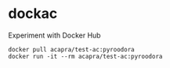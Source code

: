 # dockac
Experiment with Docker Hub

```
docker pull acapra/test-ac:pyroodora
docker run -it --rm acapra/test-ac:pyroodora
```
